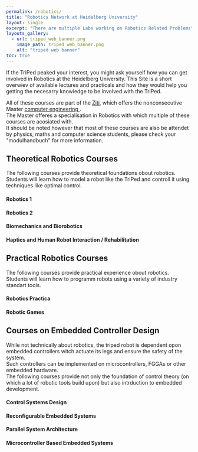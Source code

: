 ```yaml
---
permalink: /robotics/
title: "Robotics Network at Heidelberg University"
layout: single
excerpt: "There are multiple Labs working on Robotics Related Problems"
layouts_gallery:
  - url: triped_web_banner.png
    image_path: triped_web_banner.png
    alt: "triped web banner"
toc: true
---
```


If the TriPed peaked your interest, you might ask yourself how you can get involved in Robotics at the Heidelberg University.
This Site is a short overwiev of available lectures and practicals and how they would help you getting the necesarry knowledge to be involved with the TriPed.

All of these courses are part of the <a href="https://www.ziti.uni-heidelberg.de/ziti/en/institute/research"> Ziti</a>, which offers the nonconsecutive Master  <a href="https://www.ziti.uni-heidelberg.de/ziti/de/studium/msc-ti/502-profil-des-studiengangs"> computer engineering </a>.  
The Master offeres a specialisation in Robotics with which multiple of these courses are acosiated with.  
It should be noted however that most of these courses are also be attendet by physics, maths and computer science students, please check your "modulhandbuch" for more information.



## Theoretical Robotics Courses
The following courses provide theoretical foundations obout robotics.  
Students will learn how to model a robot like the TriPed and controll it using techniques like optimal control. 
#### Robotics 1

#### Robotics 2

#### Biomechanics and Biorobotics

#### Haptics and Human Robot Interaction / Rehabilitation

## Practical Robotics Courses
The following courses provide practical experience obout robotics. 
Students will learn how to programm robots using a variety of industry standart tools.
#### Robotics Practica

#### Robotic Games

## Courses on Embedded Controller Design
While not technically about robotics, the triped robot is dependent opon embedded controllers witch actuate its legs and ensure the safety of the system.  
Such controllers can be implemented on microcontrollers, FGGAs or other embedded hardware.  
The following courses provide not only the foundation of control theory (on which a lot of robotic tools build upon) but also intrduction to embedded development.
#### Control Systems Design

#### Reconfigurable Embedded Systems

#### Parallel System Architecture

#### Microcontroller Based Embedded Systems


